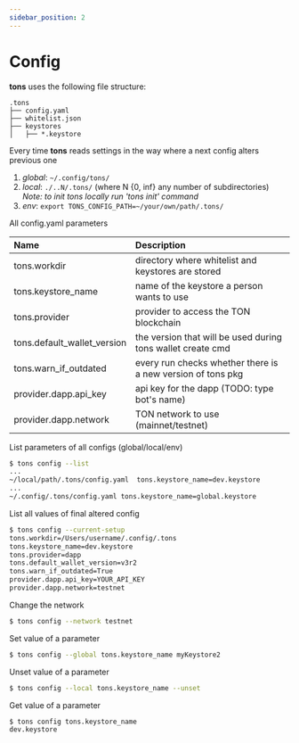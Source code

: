 ```yaml
---
sidebar_position: 2
---
```


# Config

**tons** uses the following file structure:

```
.tons
├── config.yaml
├── whitelist.json
├── keystores
│   ├── *.keystore
```

Every time **tons** reads settings in the way where a next config alters previous one

1. *global*: `~/.config/tons/`
2. *local*: `./..N/.tons/` (where N {0, inf} any number of subdirectories)
*Note: to init tons locally run 'tons init' command*
3. *env*: `export TONS_CONFIG_PATH=~/your/own/path/.tons/`

All config.yaml parameters

| Name                        | Description                                                 |
|:----------------------------|:------------------------------------------------------------|
| tons.workdir                | directory where whitelist and keystores are stored          |
| tons.keystore_name          | name of the keystore a person wants to use                  |
| tons.provider               | provider to access the TON blockchain                       |
| tons.default_wallet_version | the version that will be used during tons wallet create cmd |
| tons.warn_if_outdated       | every run checks whether there is a new version of tons pkg |
| provider.dapp.api_key       | api key for the dapp (TODO: type bot's name)                |
| provider.dapp.network       | TON network to use (mainnet/testnet)                        |

List parameters of all configs (global/local/env)
```bash
$ tons config --list
...
~/local/path/.tons/config.yaml  tons.keystore_name=dev.keystore
...
~/.config/.tons/config.yaml tons.keystore_name=global.keystore
```

List all values of final altered config
```bash
$ tons config --current-setup
tons.workdir=/Users/username/.config/.tons
tons.keystore_name=dev.keystore
tons.provider=dapp
tons.default_wallet_version=v3r2
tons.warn_if_outdated=True
provider.dapp.api_key=YOUR_API_KEY
provider.dapp.network=testnet
```

Change the network
```bash
$ tons config --network testnet
```

Set value of a parameter
```bash
$ tons config --global tons.keystore_name myKeystore2
```

Unset value of a parameter
```bash
$ tons config --local tons.keystore_name --unset
```

Get value of a parameter
```bash
$ tons config tons.keystore_name
dev.keystore
```